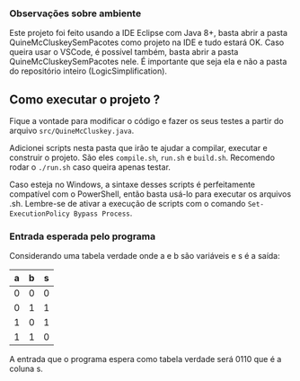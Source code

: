 ### Observações sobre ambiente

Este projeto foi feito usando a IDE Eclipse com Java 8+, basta abrir a pasta QuineMcCluskeySemPacotes como projeto na IDE e tudo estará OK.
Caso queira usar o VSCode, é possível também, basta abrir a pasta QuineMcCluskeySemPacotes nele. É importante que seja ela e não a pasta do repositório inteiro (LogicSimplification).

## Como executar o projeto ?

Fique a vontade para modificar o código e fazer os seus testes a partir do arquivo `src/QuineMcCluskey.java`.

Adicionei scripts nesta pasta que irão te ajudar a compilar, executar e construir o projeto. São eles `compile.sh`, `run.sh` e `build.sh`. Recomendo rodar o `./run.sh` caso queira apenas testar.

Caso esteja no Windows, a sintaxe desses scripts é perfeitamente compatível com o PowerShell, então basta usá-lo para executar os arquivos .sh. Lembre-se de ativar a execução de scripts com o comando `Set-ExecutionPolicy Bypass Process`.

### Entrada esperada pelo programa

Considerando uma tabela verdade onde a e b são variáveis e s é a saída:

| a   | b   | s   |
| --- | --- | --- |
| 0   | 0   | 0   |
| 0   | 1   | 1   |
| 1   | 0   | 1   |
| 1   | 1   | 0   |

A entrada que o programa espera como tabela verdade será 0110 que é a coluna s.
